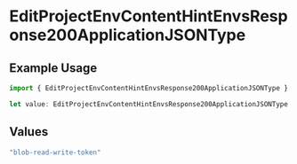 # EditProjectEnvContentHintEnvsResponse200ApplicationJSONType

## Example Usage

```typescript
import { EditProjectEnvContentHintEnvsResponse200ApplicationJSONType } from "@vercel/sdk/models/operations";

let value: EditProjectEnvContentHintEnvsResponse200ApplicationJSONType = "blob-read-write-token";
```

## Values

```typescript
"blob-read-write-token"
```